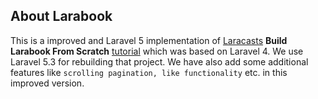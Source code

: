 ## About Larabook

This is a improved and Laravel 5 implementation of [Laracasts](https://laracasts.com) **Build Larabook From Scratch** [tutorial](https://laracasts.com/series/build-a-laravel-app-from-scratch) which was based on Laravel 4. We use Laravel 5.3 for rebuilding that project. We have also add some additional features like `scrolling pagination, like functionality` etc. in this improved version.